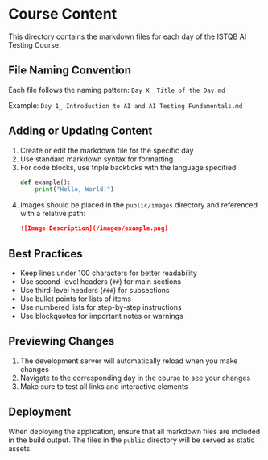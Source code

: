# Course Content

This directory contains the markdown files for each day of the ISTQB AI Testing Course.

## File Naming Convention

Each file follows the naming pattern: `Day X_ Title of the Day.md`

Example: `Day 1_ Introduction to AI and AI Testing Fundamentals.md`

## Adding or Updating Content

1. Create or edit the markdown file for the specific day
2. Use standard markdown syntax for formatting
3. For code blocks, use triple backticks with the language specified:
   ```python
   def example():
       print("Hello, World!")
   ```
4. Images should be placed in the `public/images` directory and referenced with a relative path:
   ```markdown
   ![Image Description](/images/example.png)
   ```

## Best Practices

- Keep lines under 100 characters for better readability
- Use second-level headers (`##`) for main sections
- Use third-level headers (`###`) for subsections
- Use bullet points for lists of items
- Use numbered lists for step-by-step instructions
- Use blockquotes for important notes or warnings

## Previewing Changes

1. The development server will automatically reload when you make changes
2. Navigate to the corresponding day in the course to see your changes
3. Make sure to test all links and interactive elements

## Deployment

When deploying the application, ensure that all markdown files are included in the build output. The files in the `public` directory will be served as static assets.
